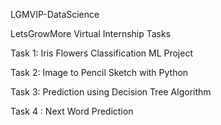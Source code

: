 LGMVIP-DataScience

LetsGrowMore Virtual Internship Tasks
 
Task 1: Iris Flowers Classification ML Project

Task 2: Image to Pencil Sketch with Python

Task 3: Prediction using Decision Tree Algorithm

Task 4 : Next Word Prediction
